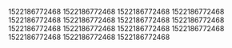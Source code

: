 1522186772468
1522186772468
1522186772468
1522186772468
1522186772468
1522186772468
1522186772468
1522186772468
1522186772468
1522186772468
1522186772468
1522186772468
1522186772468
1522186772468
1522186772468